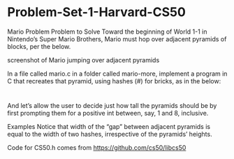 # Problem-Set-1-Harvard-CS50
Mario Problem
Problem to Solve
Toward the beginning of World 1-1 in Nintendo’s Super Mario Brothers, Mario must hop over adjacent pyramids of blocks, per the below.

screenshot of Mario jumping over adjacent pyramids

In a file called mario.c in a folder called mario-more, implement a program in C that recreates that pyramid, using hashes (#) for bricks, as in the below:

   #  #
  ##  ##
 ###  ###
####  ####
And let’s allow the user to decide just how tall the pyramids should be by first prompting them for a positive int between, say, 1 and 8, inclusive.

Examples
Notice that width of the “gap” between adjacent pyramids is equal to the width of two hashes, irrespective of the pyramids’ heights.

Code for CS50.h comes from https://github.com/cs50/libcs50
